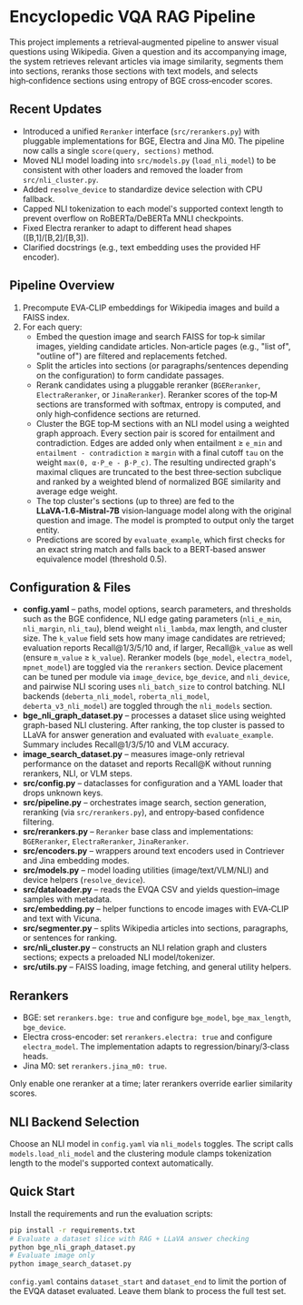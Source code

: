 # Encyclopedic VQA RAG Pipeline

This project implements a retrieval‑augmented pipeline to answer visual questions using Wikipedia. Given a question and its accompanying image, the system retrieves relevant articles via image similarity, segments them into sections, reranks those sections with text models, and selects high‑confidence sections using entropy of BGE cross‑encoder scores.

## Recent Updates
- Introduced a unified `Reranker` interface (`src/rerankers.py`) with pluggable implementations for BGE, Electra and Jina M0. The pipeline now calls a single `score(query, sections)` method.
- Moved NLI model loading into `src/models.py` (`load_nli_model`) to be consistent with other loaders and removed the loader from `src/nli_cluster.py`.
- Added `resolve_device` to standardize device selection with CPU fallback.
- Capped NLI tokenization to each model's supported context length to prevent overflow on RoBERTa/DeBERTa MNLI checkpoints.
- Fixed Electra reranker to adapt to different head shapes ([B,1]/[B,2]/[B,3]).
- Clarified docstrings (e.g., text embedding uses the provided HF encoder).

## Pipeline Overview
1. Precompute EVA‑CLIP embeddings for Wikipedia images and build a FAISS index.
2. For each query:
   - Embed the question image and search FAISS for top‑k similar images, yielding candidate articles. Non‑article pages (e.g., "list of", "outline of") are filtered and replacements fetched.
   - Split the articles into sections (or paragraphs/sentences depending on the configuration) to form candidate passages.
   - Rerank candidates using a pluggable reranker (`BGEReranker`, `ElectraReranker`, or `JinaReranker`). Reranker scores of the top‑M sections are transformed with softmax, entropy is computed, and only high‑confidence sections are returned.
   - Cluster the BGE top‑M sections with an NLI model using a weighted graph approach. Every section pair is scored for entailment and contradiction. Edges are added only when entailment ≥ ``e_min`` and ``entailment - contradiction`` ≥ ``margin`` with a final cutoff ``tau`` on the weight ``max(0, α·P_e - β·P_c)``. The resulting undirected graph's maximal cliques are truncated to the best three‑section subclique and ranked by a weighted blend of normalized BGE similarity and average edge weight.
   - The top cluster's sections (up to three) are fed to the **LLaVA‑1.6‑Mistral‑7B** vision‑language model along with the original question and image. The model is prompted to output only the target entity.
   - Predictions are scored by `evaluate_example`, which first checks for an exact string match and falls back to a BERT‑based answer equivalence model (threshold 0.5).

## Configuration & Files
- **config.yaml** – paths, model options, search parameters, and thresholds such as the BGE confidence, NLI edge gating parameters (`nli_e_min`, `nli_margin`, `nli_tau`), blend weight `nli_lambda`, max length, and cluster size. The `k_value` field sets how many image candidates are retrieved; evaluation reports Recall@1/3/5/10 and, if larger, Recall@`k_value` as well (ensure `m_value` ≥ `k_value`). Reranker models (`bge_model`, `electra_model`, `mpnet_model`) are toggled via the `rerankers` section.
  Device placement can be tuned per module via `image_device`, `bge_device`, and `nli_device`, and pairwise NLI scoring uses `nli_batch_size` to control batching.  NLI backends (`deberta_nli_model`, `roberta_nli_model`, `deberta_v3_nli_model`) are toggled through the `nli_models` section.
- **bge_nli_graph_dataset.py** – processes a dataset slice using weighted graph-based NLI clustering. After ranking, the top cluster is passed to LLaVA for answer generation and evaluated with `evaluate_example`. Summary includes Recall@1/3/5/10 and VLM accuracy.
- **image_search_dataset.py** – measures image-only retrieval performance on the dataset and reports Recall@K without running rerankers, NLI, or VLM steps.
- **src/config.py** – dataclasses for configuration and a YAML loader that drops unknown keys.
- **src/pipeline.py** – orchestrates image search, section generation, reranking (via `src/rerankers.py`), and entropy‑based confidence filtering.
- **src/rerankers.py** – `Reranker` base class and implementations: `BGEReranker`, `ElectraReranker`, `JinaReranker`.
- **src/encoders.py** – wrappers around text encoders used in Contriever and Jina embedding modes.
- **src/models.py** – model loading utilities (image/text/VLM/NLI) and device helpers (`resolve_device`).
- **src/dataloader.py** – reads the EVQA CSV and yields question–image samples with metadata.
- **src/embedding.py** – helper functions to encode images with EVA‑CLIP and text with Vicuna.
- **src/segmenter.py** – splits Wikipedia articles into sections, paragraphs, or sentences for ranking.
- **src/nli_cluster.py** – constructs an NLI relation graph and clusters sections; expects a preloaded NLI model/tokenizer.
- **src/utils.py** – FAISS loading, image fetching, and general utility helpers.

## Rerankers
- BGE: set `rerankers.bge: true` and configure `bge_model`, `bge_max_length`, `bge_device`.
- Electra cross-encoder: set `rerankers.electra: true` and configure `electra_model`. The implementation adapts to regression/binary/3‑class heads.
- Jina M0: set `rerankers.jina_m0: true`.

Only enable one reranker at a time; later rerankers override earlier similarity scores.

## NLI Backend Selection
Choose an NLI model in `config.yaml` via `nli_models` toggles. The script calls `models.load_nli_model` and the clustering module clamps tokenization length to the model's supported context automatically.

## Quick Start

Install the requirements and run the evaluation scripts:

```bash
pip install -r requirements.txt
# Evaluate a dataset slice with RAG + LLaVA answer checking
python bge_nli_graph_dataset.py
# Evaluate image only
python image_search_dataset.py
```

`config.yaml` contains `dataset_start` and `dataset_end` to limit the portion of the EVQA dataset evaluated. Leave them blank to process the full test set.
